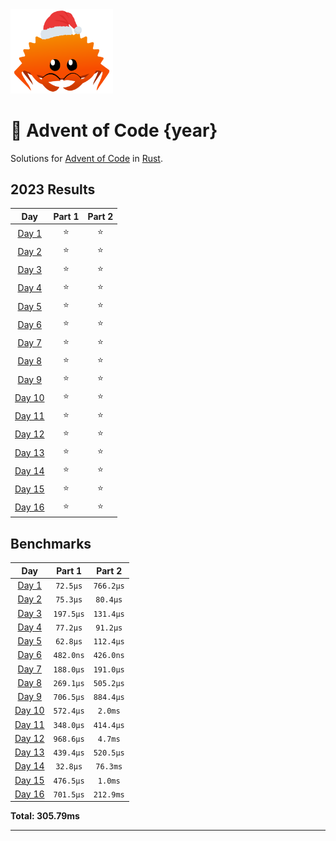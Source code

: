 <img src="./.assets/christmas_ferris.png" width="164">

# 🎄 Advent of Code {year}

Solutions for [Advent of Code](https://adventofcode.com/) in [Rust](https://www.rust-lang.org/).

<!--- advent_readme_stars table --->
## 2023 Results

| Day | Part 1 | Part 2 |
| :---: | :---: | :---: |
| [Day 1](https://adventofcode.com/2023/day/1) | ⭐ | ⭐ |
| [Day 2](https://adventofcode.com/2023/day/2) | ⭐ | ⭐ |
| [Day 3](https://adventofcode.com/2023/day/3) | ⭐ | ⭐ |
| [Day 4](https://adventofcode.com/2023/day/4) | ⭐ | ⭐ |
| [Day 5](https://adventofcode.com/2023/day/5) | ⭐ | ⭐ |
| [Day 6](https://adventofcode.com/2023/day/6) | ⭐ | ⭐ |
| [Day 7](https://adventofcode.com/2023/day/7) | ⭐ | ⭐ |
| [Day 8](https://adventofcode.com/2023/day/8) | ⭐ | ⭐ |
| [Day 9](https://adventofcode.com/2023/day/9) | ⭐ | ⭐ |
| [Day 10](https://adventofcode.com/2023/day/10) | ⭐ | ⭐ |
| [Day 11](https://adventofcode.com/2023/day/11) | ⭐ | ⭐ |
| [Day 12](https://adventofcode.com/2023/day/12) | ⭐ | ⭐ |
| [Day 13](https://adventofcode.com/2023/day/13) | ⭐ | ⭐ |
| [Day 14](https://adventofcode.com/2023/day/14) | ⭐ | ⭐ |
| [Day 15](https://adventofcode.com/2023/day/15) | ⭐ | ⭐ |
| [Day 16](https://adventofcode.com/2023/day/16) | ⭐ | ⭐ |
<!--- advent_readme_stars table --->

<!--- benchmarking table --->
## Benchmarks

| Day | Part 1 | Part 2 |
| :---: | :---: | :---:  |
| [Day 1](./src/bin/01.rs) | `72.5µs` | `766.2µs` |
| [Day 2](./src/bin/02.rs) | `75.3µs` | `80.4µs` |
| [Day 3](./src/bin/03.rs) | `197.5µs` | `131.4µs` |
| [Day 4](./src/bin/04.rs) | `77.2µs` | `91.2µs` |
| [Day 5](./src/bin/05.rs) | `62.8µs` | `112.4µs` |
| [Day 6](./src/bin/06.rs) | `482.0ns` | `426.0ns` |
| [Day 7](./src/bin/07.rs) | `188.0µs` | `191.0µs` |
| [Day 8](./src/bin/08.rs) | `269.1µs` | `505.2µs` |
| [Day 9](./src/bin/09.rs) | `706.5µs` | `884.4µs` |
| [Day 10](./src/bin/10.rs) | `572.4µs` | `2.0ms` |
| [Day 11](./src/bin/11.rs) | `348.0µs` | `414.4µs` |
| [Day 12](./src/bin/12.rs) | `968.6µs` | `4.7ms` |
| [Day 13](./src/bin/13.rs) | `439.4µs` | `520.5µs` |
| [Day 14](./src/bin/14.rs) | `32.8µs` | `76.3ms` |
| [Day 15](./src/bin/15.rs) | `476.5µs` | `1.0ms` |
| [Day 16](./src/bin/16.rs) | `701.5µs` | `212.9ms` |

**Total: 305.79ms**
<!--- benchmarking table --->

---
